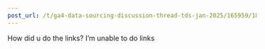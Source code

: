 ```yaml
---
post_url: /t/ga4-data-sourcing-discussion-thread-tds-jan-2025/165959/187
---
```

How did u do the links? I’m unable to do links